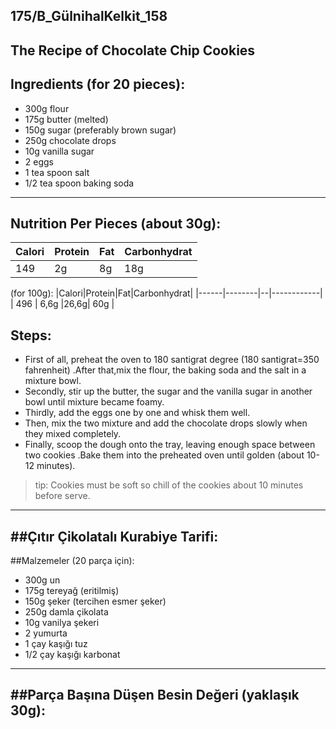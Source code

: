 175/B_GülnihalKelkit_158
---
The Recipe of Chocolate Chip Cookies
---
Ingredients (for 20 pieces):
---
* 300g flour
* 175g butter (melted)
* 150g sugar (preferably brown sugar)
* 250g chocolate drops
* 10g vanilla sugar
* 2 eggs
* 1 tea spoon salt
* 1/2 tea spoon baking soda 
---
 Nutrition Per Pieces (about 30g):
---
|Calori|Protein|Fat|Carbonhydrat|
|------|--------|--|------------|
|  149 |   2g   |8g|   18g      |

(for 100g):
|Calori|Protein|Fat|Carbonhydrat|
|------|--------|--|------------|
|  496 | 6,6g   |26,6g|  60g    |

Steps:
---
+ First of all, preheat the oven to 180 santigrat degree (180 santigrat=350 fahrenheit) .After that,mix the flour, the baking soda and the salt in a mixture bowl.
+ Secondly, stir up the butter, the sugar and the vanilla sugar in another bowl until mixture became foamy.
+ Thirdly, add the eggs one by one and whisk them well.
+ Then, mix the two mixture and add the chocolate drops slowly when they mixed completely.
+ Finally, scoop the dough onto the tray, leaving enough space between two cookies .Bake them into the preheated oven until golden (about 10-12 minutes).
>tip: Cookies must be soft so chill of the cookies about 10 minutes before serve.
---
##Çıtır Çikolatalı Kurabiye Tarifi:
---
##Malzemeler (20 parça için):
* 300g un
* 175g tereyağ (eritilmiş)
* 150g şeker (tercihen esmer şeker)
* 250g damla çikolata
* 10g vanilya şekeri
* 2 yumurta
* 1 çay kaşığı tuz
* 1/2 çay kaşığı karbonat
---
##Parça Başına Düşen Besin Değeri (yaklaşık 30g):
---

